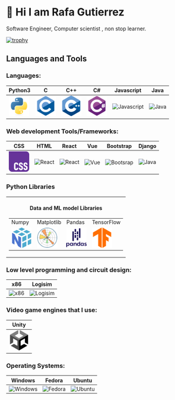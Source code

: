 # 🧗 Hi I am Rafa Gutierrez
Software Engineer, Computer scientist , non stop learner.

[![trophy](https://github-profile-trophy.vercel.app/?username=indexhtml821&theme=chalk)](https://github.com/ryo-ma/github-profile-trophy)
## Languages and Tools 
<div>

### Languages:
| Python3 | C | C++ | C# | Javascript| Java |
|----------|----------|----------|-----|------|-------|
|  <img src="https://github.com/devicons/devicon/blob/master/icons/python/python-original.svg" title="Python"  alt="Python" width="55" height="55"/> |  <img src="https://github.com/devicons/devicon/blob/master/icons/c/c-original.svg" title="C"  alt="C" width="55" height="55"/> |  <img src="https://github.com/devicons/devicon/blob/master/icons/cplusplus/cplusplus-original.svg" title="C plus plus" alt="C++" width="55" height="55"/> |  <img src="https://github.com/devicons/devicon/blob/master/icons/csharp/csharp-original.svg" title="C sharp" alt="C#" width="55" height="55"/>| <img src="https://github.com/canaleal/devicon/blob/new-icon-kali-linux/icons/javascript/javascript-original.svg" title="Javascript" alt="Javascript" width="55" height="55"/> | <img src="https://github.com/canaleal/devicon/blob/new-icon-kali-linux/icons/java/java-plain-wordmark.svg" title="Java" alt="Java" width="55" height="55"/> |


### Web development Tools/Frameworks:
|CSS|HTML| React | Vue | Bootstrap | Django |
|---------|----------|----------|----------|----------|-------|
| <img src="https://github.com/CSS-Next/logo.css/blob/main/css.svg" title="React"  alt="React" width="55" height="55"/>| <img src="https://github.com/canaleal/devicon/blob/new-icon-kali-linux/icons/html5/html5-original-wordmark.svg" title="React"  alt="React" width="55" height="55"/>| <img src="https://github.com/canaleal/devicon/blob/new-icon-kali-linux/icons/react/react-original-wordmark.svg" title="React"  alt="React" width="55" height="55"/> | <img src="https://github.com/canaleal/devicon/blob/new-icon-kali-linux/icons/vuejs/vuejs-original.svg" title="Vue"  alt="Vue" width="55" height="55" align="center"/> | <img src="https://github.com/canaleal/devicon/blob/new-icon-kali-linux/icons/bootstrap/bootstrap-original.svg" title="Bootsrap"  alt="Bootsrap" width="55" height="55" align="center"/> | <img src="https://github.com/canaleal/devicon/blob/new-icon-kali-linux/icons/django/django-plain-wordmark.svg" title="Java" alt="Java" width="55" height="55"/> |

### Python Libraries

<body>
<table border="0" style="border-color: transparent; background-color: transparent;">

<td>
    <table border="0px" bordercolor="#F">
    <h4 align="center">Data and ML model Libraries</h4>
    <tr>
        <td>Numpy</td>
        <td>Matplotlib</td>
        <td>Pandas</td>
        <td>TensorFlow</td>
    </tr>
    <tr>
        <td><img src="https://github.com/devicons/devicon/blob/master/icons/numpy/numpy-original.svg" title="Numpy"  alt="Numpy" width="55" height="55"/> </td>
        <td><img src="https://github.com/devicons/devicon/blob/master/icons/matplotlib/matplotlib-original.svg" title="Matplotlib"  alt="Matplotlib" width="55" height="55"/> </td>
        <td><img src="https://github.com/canaleal/devicon/blob/new-icon-kali-linux/icons/pandas/pandas-plain-wordmark.svg"  alt="Matplotlib" width="55" height="55"/> </td>
        <td><img src="https://github.com/devicons/devicon/blob/master/icons/tensorflow/tensorflow-original.svg" title="Tensorflow"  alt="Tensorflow" width="55" height="55"/> </td> 
    </tr>
    </table>
</td>
</tr>
</table>




### Low level programming and circuit design:
| x86 |  Logisim | 
|----------|----------|
| <img src="img/assembly_intel_icon_132576.svg" title="x86"  alt="x86" width="55" height="55"/> | <img src="https://upload.wikimedia.org/wikipedia/commons/b/ba/Logisim-icon.svg" title="Logisim"  alt="Logisim" width="55" height="55"/> |

### Video game engines that I use:
| Unity |
|----------|
| <img src="https://github.com/devicons/devicon/blob/master/icons/unity/unity-original.svg" title="Unity"  alt="Unity" width="55" height="55"/> | 
### Operating Systems:
| Windows | Fedora | Ubuntu |
|----------|----------|----------|
| <img src="https://github.com/canaleal/devicon/blob/new-icon-kali-linux/icons/windows8/windows8-original.svg" title="Windows"  alt="Windows" width="55" height="55"/> | <img src="https://github.com/canaleal/devicon/blob/new-icon-kali-linux/icons/fedora/fedora-plain.svg" title="Fedora"  alt="Fedora" width="55" height="55"/> | <img src="https://github.com/canaleal/devicon/blob/new-icon-kali-linux/icons/ubuntu/ubuntu-original.svg" title="Ubuntu"  alt="Ubuntu" width="55" height="55"/> |


</div>



